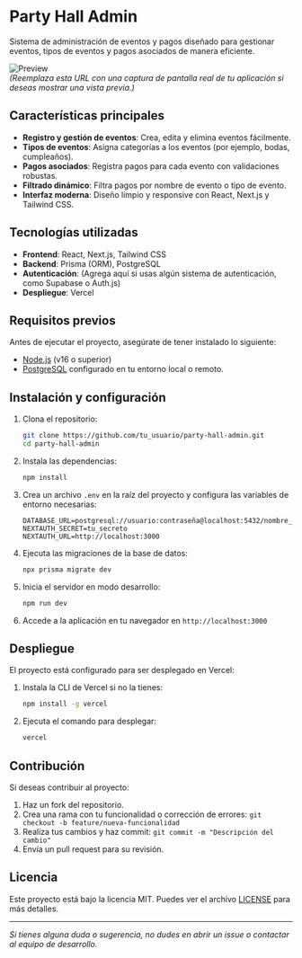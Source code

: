 # Party Hall Admin

Sistema de administración de eventos y pagos diseñado para gestionar eventos, tipos de eventos y pagos asociados de manera eficiente.

![Preview](https://via.placeholder.com/800x400?text=Party+Hall+Admin+Preview)  
*(Reemplaza esta URL con una captura de pantalla real de tu aplicación si deseas mostrar una vista previa.)*

## Características principales
- **Registro y gestión de eventos**: Crea, edita y elimina eventos fácilmente.
- **Tipos de eventos**: Asigna categorías a los eventos (por ejemplo, bodas, cumpleaños).
- **Pagos asociados**: Registra pagos para cada evento con validaciones robustas.
- **Filtrado dinámico**: Filtra pagos por nombre de evento o tipo de evento.
- **Interfaz moderna**: Diseño limpio y responsive con React, Next.js y Tailwind CSS.

## Tecnologías utilizadas
- **Frontend**: React, Next.js, Tailwind CSS
- **Backend**: Prisma (ORM), PostgreSQL
- **Autenticación**: (Agrega aquí si usas algún sistema de autenticación, como Supabase o Auth.js)
- **Despliegue**: Vercel

## Requisitos previos
Antes de ejecutar el proyecto, asegúrate de tener instalado lo siguiente:
- [Node.js](https://nodejs.org/) (v16 o superior)
- [PostgreSQL](https://www.postgresql.org/) configurado en tu entorno local o remoto.

## Instalación y configuración
1. Clona el repositorio:
   ```bash
   git clone https://github.com/tu_usuario/party-hall-admin.git
   cd party-hall-admin
   ```
2. Instala las dependencias:
   ```bash
   npm install
   ```
3. Crea un archivo `.env` en la raíz del proyecto y configura las variables de entorno necesarias:
   ```env
   DATABASE_URL=postgresql://usuario:contraseña@localhost:5432/nombre_base_datos
   NEXTAUTH_SECRET=tu_secreto
   NEXTAUTH_URL=http://localhost:3000
   ```
4. Ejecuta las migraciones de la base de datos:
   ```bash
   npx prisma migrate dev
   ```
5. Inicia el servidor en modo desarrollo:
   ```bash
   npm run dev
   ```
6. Accede a la aplicación en tu navegador en `http://localhost:3000`

## Despliegue
El proyecto está configurado para ser desplegado en Vercel:
1. Instala la CLI de Vercel si no la tienes:
   ```bash
   npm install -g vercel
   ```
2. Ejecuta el comando para desplegar:
   ```bash
   vercel
   ```

## Contribución
Si deseas contribuir al proyecto:
1. Haz un fork del repositorio.
2. Crea una rama con tu funcionalidad o corrección de errores: `git checkout -b feature/nueva-funcionalidad`
3. Realiza tus cambios y haz commit: `git commit -m "Descripción del cambio"`
4. Envía un pull request para su revisión.

## Licencia
Este proyecto está bajo la licencia MIT. Puedes ver el archivo [LICENSE](LICENSE) para más detalles.

---

*Si tienes alguna duda o sugerencia, no dudes en abrir un issue o contactar al equipo de desarrollo.*
